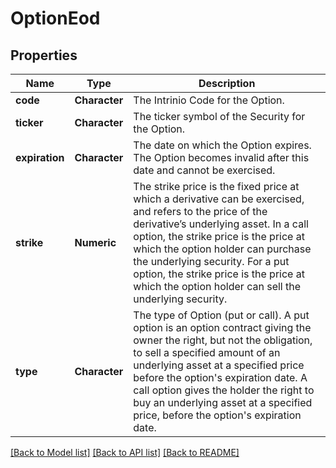 # OptionEod

[//]: # (CLASS:IntrinioSDK::OptionEod)

[//]: # (KIND:object)

## Properties

[//]: # (START_DEFINITION)

Name | Type | Description
------------ | ------------- | -------------
**code** | **Character** | The Intrinio Code for the Option. &nbsp;
**ticker** | **Character** | The ticker symbol of the Security for the Option. &nbsp;
**expiration** | **Character** | The date on which the Option expires. The Option becomes invalid after this date and cannot be exercised. &nbsp;
**strike** | **Numeric** | The strike price is the fixed price at which a derivative can be exercised, and refers to the price of the derivative’s underlying asset.  In a call option, the strike price is the price at which the option holder can purchase the underlying security.  For a put option, the strike price is the price at which the option holder can sell the underlying security. &nbsp;
**type** | **Character** | The type of Option (put or call). A put option is an option contract giving the owner the right, but not the obligation, to sell a specified amount of an underlying asset at a specified price before the option&#39;s expiration date. A call option gives the holder the right to buy an underlying asset at a specified price, before the option&#39;s expiration date. &nbsp;

[//]: # (END_DEFINITION)


[[Back to Model list]](../README.md#documentation-for-models) [[Back to API list]](../README.md#documentation-for-api-endpoints) [[Back to README]](../README.md)


